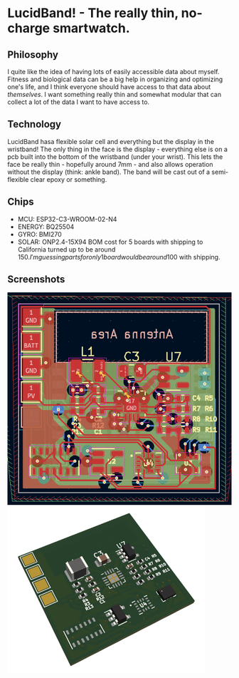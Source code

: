 # LucidBand! - The really thin, no-charge smartwatch.
## Philosophy
I quite like the idea of having lots of easily accessible data about myself. Fitness and biological data can be a big help in organizing and optimizing one's life, and I think everyone should have access to that data about *themselves*. 
I want something really thin and somewhat modular that can collect a lot of the data I want to have access to.

## Technology
LucidBand hasa flexible solar cell and everything but the display in the wristband!
The only thing in the face is the display - everything else is on a pcb built into the bottom of the wristband (under your wrist). This lets the face be really thin - hopefully around 7mm - and also allows operation without the display (think: ankle band).
The band will be cast out of a semi-flexible clear epoxy or something.

## Chips
* MCU:			ESP32-C3-WROOM-02-N4
* ENERGY:	  BQ25504
* GYRO:		  BMI270
* SOLAR:		ONP2.4-15X94
BOM cost for 5 boards with shipping to California turned up to be around 150$. I'm guessing parts for only 1 board would be around 100$ with shipping.


## Screenshots
![oopsie picture no workey](https://github.com/Rombutan/LucidBand/blob/master/brd.png)
![oopsie picture no workey](https://github.com/Rombutan/LucidBand/blob/master/3d.png)
